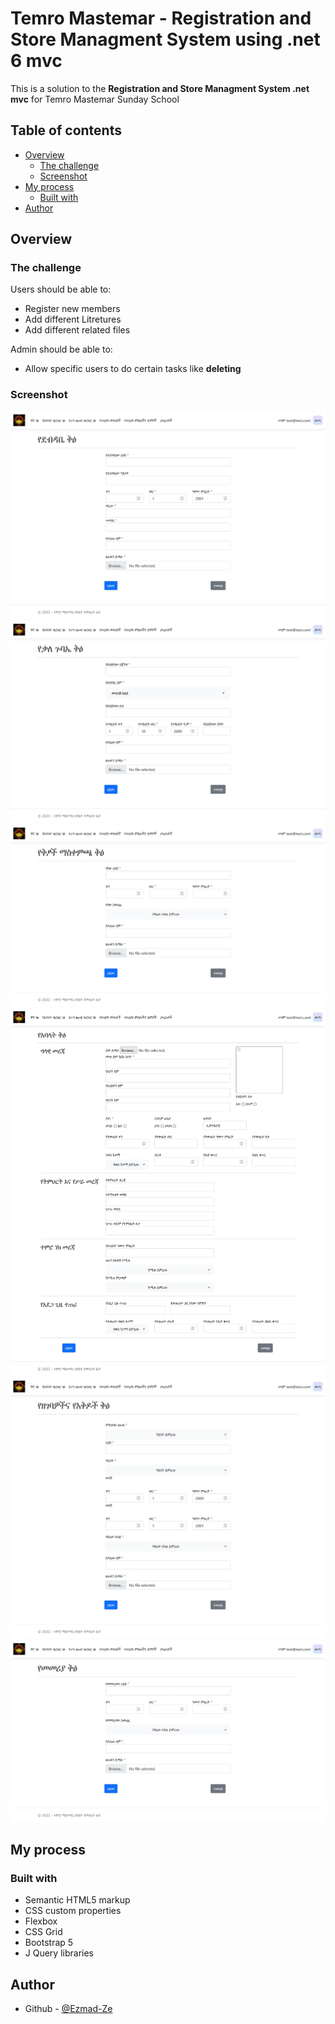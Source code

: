# Temro Mastemar - Registration and Store Managment System using .net 6 mvc

This is a solution to the **Registration and Store Managment System .net mvc** for Temro Mastemar Sunday School

## Table of contents

- [Overview](#overview)
  - [The challenge](#the-challenge)
  - [Screenshot](#screenshot)
- [My process](#my-process)
  - [Built with](#built-with)
- [Author](#author)

## Overview

### The challenge

Users should be able to:

- Register new members
- Add different Litretures
- Add different related files

Admin should be able to:

- Allow specific users to do certain tasks like **deleting**

### Screenshot

![Letters](Screenshots/Letters.jpg)
![Qale Gubae](Screenshots/Qale%20Gubae.jpg)
![Physical Forms](Screenshots/Physical%20Forms.jpg)
![Registration](Screenshots/Registration.jpg)
![Reports](Screenshots/Reports.jpg)
![Rules](Screenshots/Rules.jpg)

## My process

### Built with

- Semantic HTML5 markup
- CSS custom properties
- Flexbox
- CSS Grid
- Bootstrap 5
- J Query libraries

## Author

- Github - [@Ezmad-Ze](https://github.com/Ezmad-Ze)
